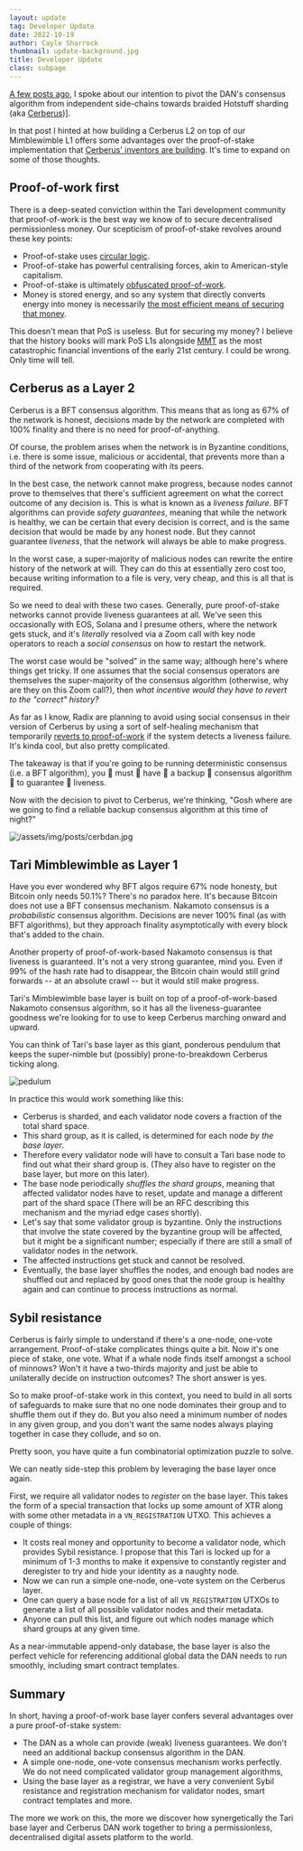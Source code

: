 ```yaml
---
layout: update
tag: Developer Update
date: 2022-10-19
author: Cayle Sharrock
thumbnail: update-background.jpg
title: Developer Update
class: subpage
---
```


[A few posts ago](/updates/2022-09-22-update-89.html), I spoke about our intention to pivot the DAN's consensus 
algorithm from independent side-chains towards braided Hotstuff sharding (aka [Cerberus])].

In that post I hinted at how building a Cerberus L2 on top of our Mimblewimble L1 offers some advantages over the 
proof-of-stake implementation that [Cerberus' inventors are building](https://www.radixdlt.com/). 
It's time to expand on some of those thoughts.

## Proof-of-work first

There is a deep-seated conviction within the Tari development community that proof-of-work is 
the best way we know of to secure decentralised permissionless money. Our scepticism of proof-of-stake 
revolves around these key points:

* Proof-of-stake uses [circular logic].
* Proof-of-stake has powerful centralising forces, akin to American-style capitalism.
* Proof-of-stake is ultimately [obfuscated proof-of-work](https://www.truthcoin.info/blog/pow-cheapest/).
* Money is stored energy, and so any system that directly converts energy into money is necessarily [the most 
  efficient means of securing that money](https://y.at/🛢️➕⚡👉💰).

This doesn't mean that PoS is useless. But for securing my money? I believe that the history books will mark PoS 
L1s alongside [MMT](https://www.theepochtimes.com/the-failure-of-mmt-is-now-evident_4315655.html) as 
the most catastrophic financial inventions of the early 21st century. I could be wrong. Only time will 
tell.

## Cerberus as a Layer 2

Cerberus is a BFT consensus algorithm. This means that as long as 67% of the network is honest, decisions made by 
the network are completed with 100% finality and there is no need for proof-of-anything.

Of course, the problem arises when the network is in Byzantine conditions, i.e. there is some issue, malicious or 
accidental, that prevents more than a third of the network from cooperating with its peers.

In the best case, the network cannot make progress, because nodes cannot prove to themselves that there's sufficient 
agreement on what the correct outcome of any decision is. This is what is known as a _liveness failure_. BFT 
algorithms can provide _safety guarantees_, meaning that while the network is healthy, we can be certain that every 
decision is correct, and is the same decision that would be made by any honest node. But they cannot guarantee 
_liveness_, that the network will always be able to make progress.

In the worst case, a super-majority of malicious nodes can rewrite the entire history of the network at will. They 
can do this at essentially zero cost too, because writing information to a file is very, very cheap, and this is all 
that is required.

So we need to deal with these two cases. Generally, pure proof-of-stake networks cannot provide liveness guarantees 
at all. We've seen this occasionally with EOS, Solana and I presume others, where the network gets stuck, and it's 
_literally_ resolved via a Zoom call with key node operators to reach a _social consensus_ on how to restart the 
network.  

The worst case would be "solved" in the same way; although here's where things get tricky. If one assumes that the 
social consensus operators are themselves the super-majority of the consensus algorithm (otherwise, why are they on 
this Zoom call?), then _what incentive would they have to revert to the "correct" history?_

As far as I know, Radix are planning to avoid using social consensus in their version of Cerberus by using a sort of 
self-healing mechanism that temporarily [reverts to proof-of-work] if the system detects a liveness failure. It's 
kinda cool, but also pretty complicated.

The takeaway is that if you're going to be running deterministic consensus (i.e. a BFT algorithm), you 👏 must 👏 
have 👏 a backup 👏 consensus algorithm 👏 to guarantee 👏 liveness.

Now with the decision to pivot to Cerberus, we're thinking, "Gosh where are we going to find a 
reliable backup consensus algorithm at this time of night?"

![/assets/img/posts/cerbdan.jpg](/assets/img/posts/cerbdan.jpg)

## Tari Mimblewimble as Layer 1

Have you ever wondered why BFT algos require 67% node honesty, but Bitcoin only needs 50.1%? There's no paradox here. 
It's because Bitcoin does not use a BFT consensus mechanism. Nakamoto consensus is a _probabilistic_ consensus 
algorithm. 
Decisions are never 100% final (as with BFT algorithms), but they approach finality asymptotically with every block 
that's added to the chain. 

Another property of proof-of-work-based Nakamoto consensus is that liveness is guaranteed. It's not a very strong 
guarantee, mind you. Even if 99% of the hash rate had to disappear, the Bitcoin chain would still grind forwards -- 
at an absolute crawl -- but it would still make progress.

Tari's Mimblewimble base layer is built on top of a proof-of-work-based Nakamoto consensus algorithm, so it has all 
the liveness-guarantee goodness we're looking for to use to keep Cerberus marching onward and upward.

You can think of Tari's base layer as this giant, ponderous pendulum that keeps the super-nimble but
(possibly) prone-to-breakdown Cerberus ticking along.

![pedulum](/assets/img/posts/wrecking_ball.jpg)

In practice this would work something like this:
* Cerberus is sharded, and each validator node covers a fraction of the total shard space.
* This shard group, as it is called, is determined for each node _by the base layer_. 
* Therefore every validator node will have to consult a Tari base node to find out what their shard group is. (They 
  also have to register on the base layer, but more on this later).
* The base node periodically _shuffles the shard groups_, meaning that affected validator nodes have to reset, 
  update and manage a different part of the shard space (There will be an RFC describing this mechanism and the 
  myriad edge cases shortly).
* Let's say that some validator group is byzantine. Only the instructions that involve the state covered by the 
  byzantine group will be affected, but it might be a significant number; especially if there are still a small of 
  validator nodes in the network.
* The affected instructions get stuck and cannot be resolved.
* Eventually, the base layer shuffles the nodes, and enough bad nodes are shuffled out and replaced by 
  good ones that the node group is healthy again and can continue to process instructions as normal.

## Sybil resistance

Cerberus is fairly simple to understand if there's a one-node, one-vote arrangement. Proof-of-stake complicates 
things quite a bit. Now it's one piece of stake, one vote. What if a whale node finds itself amongst a school 
of minnows? Won't it have a two-thirds majority and just be able to unilaterally decide on instruction 
outcomes? The short answer is yes.

So to make proof-of-stake work in this context, you need to build in all sorts of safeguards to make sure that no 
one node dominates their group and to shuffle them out if they do. But you also need a minimum number of nodes in 
any given group, and you don't want the same nodes always playing together in case they collude, and so on. 

Pretty soon, you have quite a fun combinatorial optimization puzzle to solve.

We can neatly side-step this problem by leveraging the base layer once again.

First, we require all validator nodes to _register_ on the base layer. This takes the form of a special transaction 
that locks up some amount of XTR along with some other metadata in a `VN_REGISTRATION` UTXO. This achieves a couple of 
things:

* It costs real money and opportunity to become a validator node, which provides Sybil resistance. I propose that 
  this Tari is locked up for a minimum of 1-3 months to make it expensive to constantly register and deregister to 
  try and hide your identity as a naughty node.
* Now we can run a simple one-node, one-vote system on the Cerberus layer.
* One can query a base node for a list of all `VN_REGISTRATION` UTXOs to generate a list of all possible 
  validator nodes and their metadata.
* Anyone can pull this list, and figure out which nodes manage which shard groups at any given time.

As a near-immutable append-only database, the base layer is also the perfect vehicle for referencing additional global 
data the DAN needs to run smoothly, including smart contract templates.

## Summary

In short, having a proof-of-work base layer confers several advantages over a pure proof-of-stake system:

* The DAN as a whole can provide (weak) liveness guarantees. We don't need an additional backup consensus algorithm 
  in the DAN.
* A simple one-node, one-vote consensus mechanism works perfectly. We do not need complicated validator group management algorithms,
* Using the base layer as a registrar, we have a very convenient Sybil resistance and registration mechanism for 
  validator nodes, smart contract templates and more.

The more we work on this, the more we discover how synergetically the Tari base layer and Cerberus DAN work together to 
bring a permissionless, decentralised digital assets platform to the world. 

[Cerberus]: https://arxiv.org/pdf/2008.04450v1.pdf
[circular logic]: https://bitcoinmagazine.com/technical/proof-of-work-vs-proof-of-stake-why-bitcoin-wont-change#:~:text=%E2%80%9CBasically%2C%20PoS%20relies%20on%20circular,Alden%20said%20at%20the%20panel.
[reverts to proof-of-work]: https://www.youtube.com/watch?v=1rNeL-X40lc&list=PLBGHv3uedRNT9ko1CKMTpJTL1BEgjk4wi&index=14&t=1750s